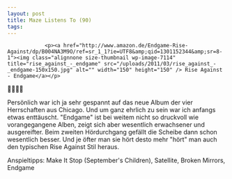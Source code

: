 ```yaml
---
layout: post
title: Maze Listens To (90)
tags:
---
```



                <p><a href="http://www.amazon.de/Endgame-Rise-Against/dp/B004NA3M9O/ref=sr_1_1?ie=UTF8&amp;qid=1301152344&amp;sr=8-1"><img class="alignnone size-thumbnail wp-image-7114" title="rise_against_-_endgame" src="/uploads/2011/03/rise_against_-_endgame-150x150.jpg" alt="" width="150" height="150" /> Rise Against - Endgame</a></p>
<p>🤘🤘🤘🤘</p>
<p>Persönlich war ich ja sehr gespannt auf das neue Album der vier Herrschaften aus Chicago. Und um ganz ehrlich zu sein war ich anfangs etwas enttäuscht. &quot;Endgame&quot; ist bei weitem nicht so druckvoll wie vorangegangene Alben, zeigt sich aber wesentlich erwachsener und ausgereifter. Beim zweiten Hördurchgang gefällt die Scheibe dann schon wesentlich besser. Und je öfter man sie hört desto mehr &quot;hört&quot; man auch den typischen Rise Against Stil heraus.</p>
<p>Anspieltipps: Make It Stop (September's Children),  Satellite, Broken Mirrors, Endgame</p>
